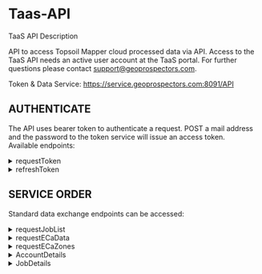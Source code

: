 # Taas-API
TaaS API Description

API to access Topsoil Mapper cloud processed data via API. Access to the TaaS API needs an active user account at the TaaS portal. For further questions please contact support@geoprospectors.com.


Token & Data Service: https://service.geoprospectors.com:8091/API

## AUTHENTICATE

The API uses bearer token to authenticate a request. POST a mail address and the password to the token service will issue an access token.<br />
Available endpoints:

<details><summary>requestToken</summary>

https://{host service}/authenticate/requestToken (Post Request)

{<br />
“UserName”: {Username}<br />
“Password”: {password}<br />
}<br />
Response:<br />
```
{
	“User Name”: {User Name, first last}
	“Company”: {Company Name}
	“Systems”: {[System SN]}
	“userclass”: {userclass number}
	“Mail”: {mail address}
“Access Token”: {token}
	“CustNr”: {Customer Number}
	“issued”: {date}
	“expires”: {date}<br />
}
```

Example response:<br />
```
{
"User Name":"Max Mustermann",
"Company":"Muster GmbH",
"Systems":["TSM-000","TSM-001"],
"userclass":"5",
"Mail":"mm@geoprospectors.com",
"Access Token":"W7M4ABoaGhoiAfDdnDlwqHXKqLzs5dN5Spq5lE2108jPC7ZIXiop
+HDUHZCmGavE\n1nUFYwp/U+W/u//PhqAZ6+                   vOkLJpcbslUYU4NLUqsCnQxnbOqTx9kCsuJxaCs/+
		      I\n+rPVuJVaDX8VCZ30ObaTwrmDU2YWanS4VXLX",
"CustNr":"1",
"issued":"01.10.2021-13:12",
"expires":"01.10.2021-13:22"<br />
}
```
</details>
<details><summary>refreshToken</summary>
<br />
https://{host service}/authenticate/requestToken (Post Request)

Request
```
{
	“Access Token”: {Token}
}
```
Response:
```
{
	“status”: {[Status]}
}
```
Example response:
```
{
	Tokenupdated
 }
```
</details>

## SERVICE ORDER

Standard data exchange endpoints can be accessed:
<br />
<details><summary>requestJobList</summary>
<br />
https://{Host Service}/ServiceOrder/requestJobList (Post Request)

Request

```
{
	“Access Token”: {Token}
	“SN”: {Serial Number}
	“selector”: {number}
}
```
Response: {GeoJSON}
```
{ 
“type”: “Point”,
	“coordinates”: {XX,YY}
	“properties”: {properties
}

Example response:

[
{"type": "FeatureCollection",
  "features": [
	{"type": "Feature",
	  "geometry": {"type": "Point", "coordinates": [ 47.135445,16.16.88135]},
	  "properties": 
		{
		"JobID": "177",
		"Field Name": "Testfield",
		"Area": "23.15",
		"Date": "09/08/2020/13:11:31,4"
		}
	}]
}
]
```
*Remark:*<br />
Properties can be left empty or flag '0' for all files. Flag '999' will return those Jobs which are processed without error.<br />
</details>

<details><summary>requestECaData</summary>
<br />
https://{Host Service}/ServiceOrder/requestECaData (Post Request)

***remark:*** only those JobIDs with the corresponding user privileges (Serial Number) can be requested. Valid Serial Number per user can be request wile Token request.

Request<br />
```
{
	“Access Token”: {Token}
	“JobID”: {JobID}
}
```
Response: {GeoJSON}<br />
```
“type”: “Point”,
	“coordinates”: {XX,YY}
	“properties”: {properties}
```

Example response:<br />
```
[
{"type": "FeatureCollection",
  "features": [
	{"type": "Feature",
	  "geometry": {"type": "Point", "coordinates": [ 47.135445,16.16.88135]},
	  "properties": 
		{
		"ECaR1": "8.1",
		"ECaR2": "12.2",
		"ECaR3": "14.8",
		"ECaR4": "17.4"
		}
	}]
}
]
```
</details>
<details><summary>requestECaZones</summary>
<br />
https://{Host Service}/ServiceOrder/requestECaZones (Post Request)

***remark:*** only those JobIDs with the corresponding user privileges (Serial Number) can be requested. Valid Serial Number per user can be request wile Token request.

Request<br />
```
{
	“Access Token”: {Token}
	“JobID”: {JobID}
}
```
Response: {GeoJSON}<br />
```
{ 
“type”: “Polygon”,
	“coordinates”: {XX,YY}
	“properties”: {properties}
}
```
Example response:<br />
```
[
{"type": "FeatureCollection",
  "features": [
	{"type": "Feature",
	  "geometry": {"type": "Polygon", "coordinates": [ 47.135445,16.16.88135 …]},
	  "properties": 
		{
		"Zone": "1",
		}
	}]
}
]
```
</details>
<details><summary>AccountDetails</summary>
<br />
https://{Host Service}/ServiceOrder/AccountDetails (Post Request)

Request<br />
```
{
	“Access Token”: {Token}
}
```
Response: {GeoJSON}<br />
```
{
	“CustNr”: {Customer Number}
	“Company”: {Company Name}
	"User Name": {User Name, first last}
	“Mail”: {mail address}
	"Region": {geographic region}
	“User Class”: {userclass number}
	"Terms": {User Terms}
	"ProductSet": {entitled products to access}
	"openArea": {area entitlement}
	“Systems”: {[System SN]}
}
```
</details>
<details><summary>JobDetails</summary>
<br />
https://{Host Service}/ServiceOrder/JobDetails (Post Request)

Request<br />
```
{
	“Access Token”: {Token}
	“JobID”: {JobID}
}
```
Response: {GeoJSON}<br />
```
{
	“CustNr”: {Customer Number}
	“SerialNr”: {System Serial Number}
	"User Name": {User Name, first last}
	“Mail”: {mail address}
	"Status": {processing status}
	“User Class”: {userclass number}
	"Config": {Processing Settings, "99" = Default}
	"Date": {upload date}
	"openArea": {processed grid area}
	“Layer”: {[processed layer]}
}
```
</details>
